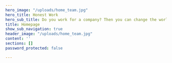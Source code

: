 ```yaml
---
hero_image: "/uploads/home_team.jpg"
hero_title: Honest Work
hero_sub_title: Do you work for a company? Then you can change the world
title: Homepage
show_sub_navigation: true
header_image: "/uploads/home_team.jpg"
content: ''
sections: []
password_protected: false

---
```

